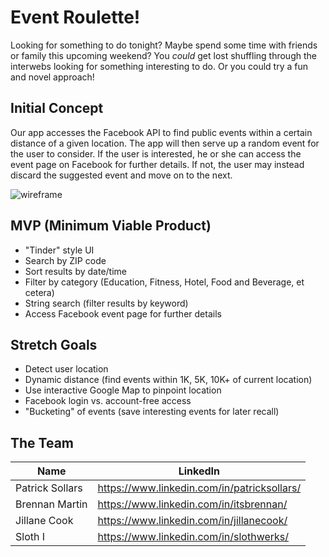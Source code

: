 # Event Roulette!
Looking for something to do tonight?  Maybe spend some time with friends or family this upcoming weekend?  You *could* get lost shuffling through the interwebs looking for something interesting to do.  Or you could try a fun and novel approach!

## Initial Concept
Our app accesses the Facebook API to find public events within a certain distance of a given location.  The app will then serve up a random event for the user to consider.  If the user is interested, he or she can access the event page on Facebook for further details.  If not, the user may instead discard the suggested event and move on to the next.

![wireframe](http://www.slothwerks.com/dev/grand-circus/event-roulette/work-files/initial-planning.jpg)

## MVP (Minimum Viable Product)
- "Tinder" style UI
- Search by ZIP code
- Sort results by date/time
- Filter by category (Education, Fitness, Hotel, Food and Beverage, et cetera)
- String search (filter results by keyword)
- Access Facebook event page for further details

## Stretch Goals
- Detect user location
- Dynamic distance (find events within 1K, 5K, 10K+ of current location)
- Use interactive Google Map to pinpoint location
- Facebook login vs. account-free access
- "Bucketing" of events (save interesting events for later recall)

## The Team
| Name | LinkedIn |
| --- | --- |
| Patrick Sollars | https://www.linkedin.com/in/patricksollars/ |
| Brennan Martin | https://www.linkedin.com/in/itsbrennan/ |
| Jillane Cook | https://www.linkedin.com/in/jillanecook/ |
| Sloth I | https://www.linkedin.com/in/slothwerks/ |